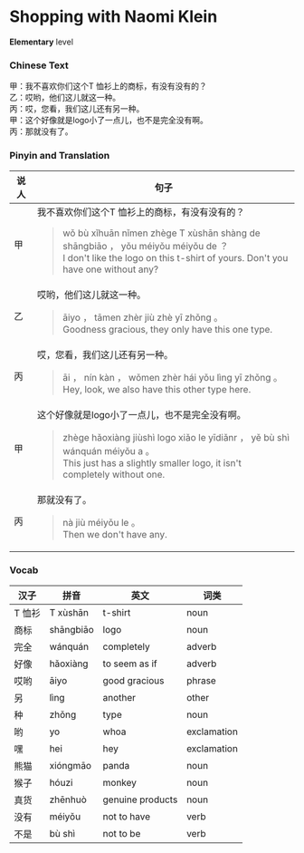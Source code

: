 # Shopping with Naomi Klein
**Elementary** level
### Chinese Text
甲：我不喜欢你们这个T 恤衫上的商标，有没有没有的？<br />乙：哎哟，他们这儿就这一种。<br />丙：哎，您看，我们这儿还有另一种。<br />甲：这个好像就是logo小了一点儿，也不是完全没有啊。<br />丙：那就没有了。

### Pinyin and Translation
|说人|句子|
|----|----|
|甲|我不喜欢你们这个T 恤衫上的商标，有没有没有的？<blockquote>wǒ bù xǐhuān nǐmen zhège T xùshān shàng de shāngbiāo ， yǒu méiyǒu méiyǒu de ？<br />I don't like the logo on this t-shirt of yours. Don't you have one without any?</blockquote>|
|乙|哎哟，他们这儿就这一种。<blockquote>āiyo ， tāmen zhèr jiù zhè yī zhǒng 。<br />Goodness gracious, they only have this one type.</blockquote>|
|丙|哎，您看，我们这儿还有另一种。<blockquote>āi ， nín kàn ， wǒmen zhèr hái yǒu lìng yī zhǒng 。<br />Hey, look, we also have this other type here.</blockquote>|
|甲|这个好像就是logo小了一点儿，也不是完全没有啊。<blockquote>zhège hǎoxiàng jiùshì logo xiǎo le yīdiǎnr ， yě bù shì wánquán méiyǒu a 。<br />This just has a slightly smaller logo, it isn't completely without one.</blockquote>|
|丙|那就没有了。<blockquote>nà jiù méiyǒu le 。<br />Then we don't have any.</blockquote>|
### Vocab
|汉子|拼音|英文|词类|
|----|----|----|----|
|T 恤衫|T xùshān|t-shirt|noun|
|商标|shāngbiāo|logo|noun|
|完全|wánquán|completely|adverb|
|好像|hǎoxiàng|to seem as if|adverb|
|哎哟|āiyo|good gracious|phrase|
|另|lìng|another|other|
|种|zhǒng|type|noun|
|哟|yo|whoa|exclamation|
|嘿|hei|hey|exclamation|
|熊猫|xióngmāo|panda|noun|
|猴子|hóuzi|monkey|noun|
|真货|zhēnhuò|genuine products|noun|
|没有|méiyǒu|not to have|verb|
|不是|bù shì|not to be|verb|